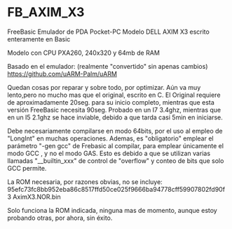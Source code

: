 # FB_AXIM_X3
FreeBasic Emulador de PDA Pocket-PC Modelo DELL AXIM X3 escrito enteramente en Basic

Modelo con CPU PXA260, 240x320 y 64mb de RAM

Basado en el emulador: (realmente "convertido" sin apenas cambios)
https://github.com/uARM-Palm/uARM 


Quedan cosas por reparar y sobre todo, por optimizar. Aún va muy lento,pero no mucho mas que el original, escrito en C.
El Original requiere de aproximadamente 20seg. para su inicio completo, mientras que esta versión FreeBasic necesita 90seg.
Probado en un I7 3.4ghz, mientras que en un I5 2.1ghz se hace inviable, debido a que tarda casi 5min en iniciarse.

Debe necesariamente compilarse en modo 64bits, por el uso al empleo de "LongInt" en muchas operaciones.
Ademas, es "obligatorio" emplear el parámetro "-gen gcc" de Frebasic al compilar, para emplear únicamente el modo GCC , y no el modo GAS.
Esto es debido a que se utilizan varias llamadas "__builtin_xxx" de control de "overflow" y conteo de bits que solo GCC permite.

La ROM necesaria, por razones obvias, no se incluye:
95efc73fc8bb952eba86c8517ffd50ce025f9666ba94778cff59907802fd90f3  AximX3.NOR.bin

Solo funciona la ROM indicada, ninguna mas de momento, aunque estoy probando otras, por ahora, sin éxito.
